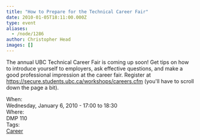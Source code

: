 ```yaml
---
title: "How to Prepare for the Technical Career Fair"
date: 2010-01-05T18:11:00.000Z
type: event
aliases:
  - /node/1286
author: Christopher Head
images: []
---
```


<div class="field field-name-body field-type-text-with-summary field-label-hidden"><div class="field-items"><div class="field-item even"><p>The annual UBC Technical Career Fair is coming up soon! Get tips on how to introduce yourself to employers, ask effective questions, and make a good professional impression at the career fair. Register at <a href="https://secure.students.ubc.ca/workshops/careers.cfm">https://secure.students.ubc.ca/workshops/careers.cfm</a> (you&apos;ll have to scroll down the page a bit).</p>
</div></div></div><div class="field field-name-field-dates field-type-datetime field-label-above"><div class="field-label">When:&#xA0;</div><div class="field-items"><div class="field-item even"><span class="date-display-single">Wednesday, January 6, 2010 - <span class="date-display-range"><span class="date-display-start">17:00</span> to <span class="date-display-end">18:30</span></span></span></div></div></div><div class="field field-name-field-location field-type-text field-label-above"><div class="field-label">Where:&#xA0;</div><div class="field-items"><div class="field-item even">DMP 110</div></div></div>    <footer>
    <div class="field field-name-field-tags field-type-taxonomy-term-reference field-label-above"><div class="field-label">Tags:&#xA0;</div><div class="field-items"><div class="field-item even"><a href="/career">Career</a></div></div></div>      </footer>